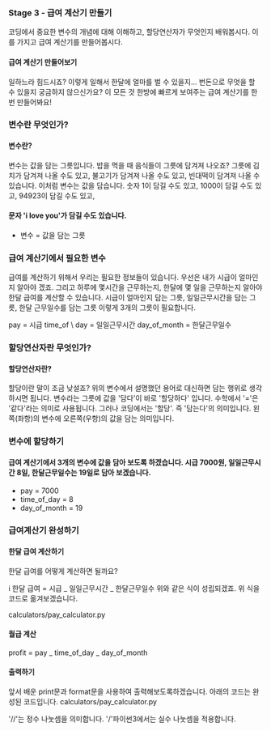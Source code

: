 ### Stage 3 - 급여 계산기 만들기

코딩에서 중요한 변수의 개념에 대해 이해하고, 할당연산자가 무엇인지 배워봅시다. 이를 가지고 급여 계산기를 만들어봅시다.

#### 급여 계산기 만들어보기

일하느라 힘드시죠? 이렇게 일해서 한달에 얼마를 벌 수 있을지... 번돈으로 무엇을 할 수 있을지
궁금하지 않으신가요? 이 모든 것 한방에 빠르게 보여주는 급여 계산기를 한번 만들어봐요!

### 변수란 무엇인가?

#### 변수란?

변수는 값을 담는 그릇입니다. 밥을 먹을 때 음식들이 그릇에 담겨져 나오죠? 그릇에 김치가
담겨져 나올 수도 있고, 불고기가 담겨져 나올 수도 있고, 빈대떡이 담겨져 나올 수 있습니다. 이처럼
변수는 값을 담습니다. 숫자 1이 담길 수도 있고, 1000이 담길 수도 있고, 94923이 담길 수도 있고,

#### 문자 'i love you'가 담길 수도 있습니다.

- 변수 = 값을 담는 그릇

### 급여 계산기에서 필요한 변수

급여를 계산하기 위해서 우리는 필요한 정보들이 있습니다. 우선은 내가 시급이 얼마인지 알아야
겠죠. 그리고 하루에 몇시간을 근무하는지, 한달에 몇 일을 근무하는지 알아야 한달 급여를 계산할
수 있습니다. 시급이 얼마인지 담는 그릇, 일일근무시간을 담는 그릇, 한달 근무일수를 담는 그릇 이렇게 3개의 그릇이 필요합니다.

pay = 시급
time_of \ day = 일일근무시간
day_of_month = 한달근무일수

### 할당연산자란 무엇인가?

#### 할당연산자란?

할당이란 말이 조금 낮설죠? 위의 변수에서 설명했던 용어로 대신하면 담는 행위로 생각하시면 됩니다.
변수라는 그릇에 값을 '담다'이 바로 '할당하다' 입니다.
수학에서 '='은 '같다'라는 의미로 사용됩니다. 그러나 코딩에서는 '할당'. 즉 '담는다'의 의미입니다.
왼쪽(좌항)의 변수에 오른쪽(우항)의 값을 담는 의미입니다.

### 변수에 할당하기

#### 급여 계산기에서 3개의 변수에 값을 담아 보도록 하겠습니다. 시급 7000원, 일일근무시간 8일, 한달근무일수는 19일로 담아 보겠습니다.

- pay = 7000
- time_of_day = 8
- day_of_month = 19

### 급여계산기 완성하기

#### 한달 급여 계산하기

한달 급여를 어떻게 계산하면 될까요?

i 한달 급여 = 시급 _ 일일근무시간 _ 한달근무일수
위와 같은 식이 성립되겠죠. 위 식을 코드로 옮겨보겠습니다.

calculators/pay_calculator.py

#### 월급 계산

profit = pay _ time_of_day _ day_of_month

#### 출력하기

앞서 배운 print문과 format문을 사용하여 출력해보도록하겠습니다.
아래의 코드는 완성된 코드입니다.
calculators/pay_calculator.py

'//'는 정수 나눗셈을 의미합니다. '/'파이썬3에서는 실수 나눗셈을 적용합니다.
